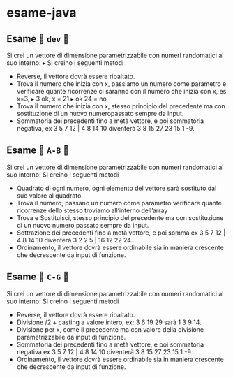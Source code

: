 # esame-java


## Esame 🥇 ```dev``` 🤴
Si crei un vettore di dimensione parametrizzabile con numeri randomatici al suo interno: ▸ Si creino i seguenti metodi
* Reverse, il vettore dovrà essere ribaltato.
* Trova il numero che inizia con x, passiamo un numero come parametro e verificare quante ricorrenze ci saranno
con il numero che inizia con x, es 
x=3, ▸ 3 ok, 
x = 21 ▸ ok
24 = no
* Trova il numero che inizia con x, stesso principio del precedente ma con sostituzione di un nuovo numeropassato sempre da input.
* Sommatoria dei precedenti fino a metà vettore, e poi sommatoria negativa, ex 3 5 7 12 | 4 8 14 10 diventerà 3 8 15 27 23 15 1 -9.


## Esame 🥈 ```A-B``` 🧛‍
Si crei un vettore di dimensione parametrizzabile con numeri randomatici al suo interno: 
Si creino i seguenti metodi
* Quadrato di ogni numero, ogni elemento del vettore sarà sostituto dal suo valore al quadrato.
* Trova il numero, passano un numero come parametro verificare quante ricorrenze dello stesso troviamo all’interno dell’array
* Trova e Sostituisci, stesso principio del precedente ma con sostituzione di un nuovo numero passato sempre da input.
* Sottrazione dei precedenti fino a metà vettore, e poi somma ex 3 5 7 12 | 4 8 14 10 diventerà 3 2 2 5 | 16 12 22 24.
* Ordinamento, il vettore dovrà essere ordinabile sia in maniera crescente che decrescente da input di funzione.

## Esame 🥉 ```C-G``` 🧟‍
Si crei un vettore di dimensione parametrizzabile con numeri randomatici al suo interno:
Si creino i seguenti metodi
* Reverse, il vettore dovrà essere ribaltato.
* Divisione /2 + casting a valore intero, ex: 3 6 19 29 sarà 1 3 9 14.
* Divisione per x, come il precedente ma con valore della divisione parametrizzabile da input di funzione.
* Sommatoria dei precedenti fino a metà vettore, e poi sommatoria negativa ex 3 5 7 12 | 4 8 14 10 diventerà 3 8 15 27 23 15 1 -9.
* Ordinamento, il vettore dovrà essere ordinabile sia in maniera crescente che decrescente da input di funzione.
